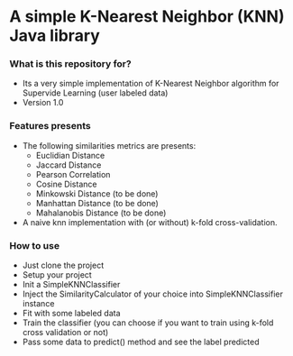 # A simple K-Nearest Neighbor (KNN) Java library  #

### What is this repository for? ###

* Its a very simple implementation of K-Nearest Neighbor algorithm for Supervide Learning (user labeled data)
* Version 1.0

### Features presents ###

* The following similarities metrics are presents:
	- Euclidian Distance
	- Jaccard Distance
	- Pearson Correlation
	- Cosine Distance
	- Minkowski Distance (to be done)
	- Manhattan Distance (to be done)
	- Mahalanobis Distance (to be done)
* A naive knn implementation with (or without) k-fold cross-validation.

### How to use ###

* Just clone the project
* Setup your project
* Init a SimpleKNNClassifier
* Inject the SimilarityCalculator of your choice into SimpleKNNClassifier instance
* Fit with some labeled data
* Train the classifier (you can choose if you want to train using k-fold cross validation or not)
* Pass some data to predict() method and see the label predicted